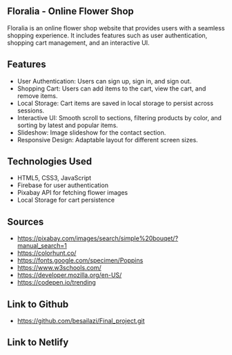  ## Floralia - Online Flower Shop
Floralia is an online flower shop website that provides users with a seamless shopping experience. It includes features such as user authentication, shopping cart management, and an interactive UI.

 ## Features
- User Authentication: Users can sign up, sign in, and sign out.
- Shopping Cart: Users can add items to the cart, view the cart, and remove items.
- Local Storage: Cart items are saved in local storage to persist across sessions.
- Interactive UI: Smooth scroll to sections, filtering products by color, and sorting by latest and popular items.
- Slideshow: Image slideshow for the contact section.
- Responsive Design: Adaptable layout for different screen sizes.

 ## Technologies Used
- HTML5, CSS3, JavaScript
- Firebase for user authentication
- Pixabay API for fetching flower images
- Local Storage for cart persistence 

 ## Sources
-  https://pixabay.com/images/search/simple%20bouqet/?manual_search=1
-  https://colorhunt.co/
-  https://fonts.google.com/specimen/Poppins
-  https://www.w3schools.com/
-  https://developer.mozilla.org/en-US/
-  https://codepen.io/trending

## Link to Github
- https://github.com/besailazi/Final_project.git

## Link to Netlify
